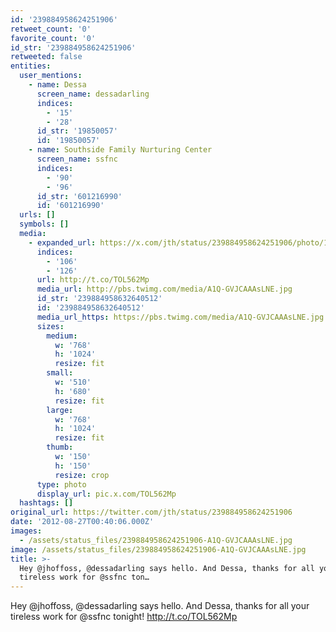 ```yaml
---
id: '239884958624251906'
retweet_count: '0'
favorite_count: '0'
id_str: '239884958624251906'
retweeted: false
entities:
  user_mentions:
    - name: Dessa
      screen_name: dessadarling
      indices:
        - '15'
        - '28'
      id_str: '19850057'
      id: '19850057'
    - name: Southside Family Nurturing Center
      screen_name: ssfnc
      indices:
        - '90'
        - '96'
      id_str: '601216990'
      id: '601216990'
  urls: []
  symbols: []
  media:
    - expanded_url: https://x.com/jth/status/239884958624251906/photo/1
      indices:
        - '106'
        - '126'
      url: http://t.co/TOL562Mp
      media_url: http://pbs.twimg.com/media/A1Q-GVJCAAAsLNE.jpg
      id_str: '239884958632640512'
      id: '239884958632640512'
      media_url_https: https://pbs.twimg.com/media/A1Q-GVJCAAAsLNE.jpg
      sizes:
        medium:
          w: '768'
          h: '1024'
          resize: fit
        small:
          w: '510'
          h: '680'
          resize: fit
        large:
          w: '768'
          h: '1024'
          resize: fit
        thumb:
          w: '150'
          h: '150'
          resize: crop
      type: photo
      display_url: pic.x.com/TOL562Mp
  hashtags: []
original_url: https://twitter.com/jth/status/239884958624251906
date: '2012-08-27T00:40:06.000Z'
images:
  - /assets/status_files/239884958624251906-A1Q-GVJCAAAsLNE.jpg
image: /assets/status_files/239884958624251906-A1Q-GVJCAAAsLNE.jpg
title: >-
  Hey @jhoffoss, @dessadarling says hello. And Dessa, thanks for all your
  tireless work for @ssfnc ton…
---
```


Hey @jhoffoss, @dessadarling says hello. And Dessa, thanks for all your tireless work for @ssfnc tonight! http://t.co/TOL562Mp